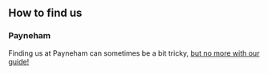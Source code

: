 ## How to find us

### Payneham

Finding us at Payneham can sometimes be a bit tricky, [but no more with our guide!](https://dislexsick.github.io/ABGG/HowToFindUs-Payneham/)
